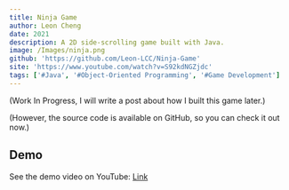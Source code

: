 ```yaml
---
title: Ninja Game
author: Leon Cheng
date: 2021
description: A 2D side-scrolling game built with Java.
image: /Images/ninja.png
github: 'https://github.com/Leon-LCC/Ninja-Game'
site: 'https://www.youtube.com/watch?v=S92kdNGZjdc'
tags: ['#Java', '#Object-Oriented Programming', '#Game Development']
---
```


(Work In Progress, I will write a post about how I built this game later.)

(However, the source code is available on GitHub, so you can check it out now.)

## Demo

See the demo video on YouTube: [Link](https://www.youtube.com/watch?v=S92kdNGZjdc)
